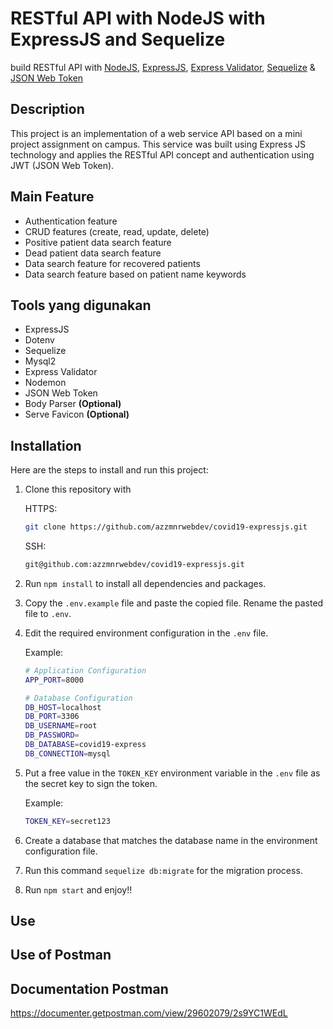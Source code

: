 # RESTful API with NodeJS with ExpressJS and Sequelize

build RESTful API with [NodeJS](https://nodejs.org), [ExpressJS](https://expressjs.com/), [Express Validator](https://express-validator.github.io/docs/), [Sequelize](https://sequelize.org/) & [JSON Web Token](https://jwt.io/)

## Description

This project is an implementation of a web service API based on a mini project assignment on campus. This service was built using Express JS technology and applies the RESTful API concept and authentication using JWT (JSON Web Token).

## Main Feature

- Authentication feature
- CRUD features (create, read, update, delete)
- Positive patient data search feature
- Dead patient data search feature
- Data search feature for recovered patients
- Data search feature based on patient name keywords

## Tools yang digunakan

- ExpressJS
- Dotenv
- Sequelize
- Mysql2
- Express Validator
- Nodemon
- JSON Web Token
- Body Parser **(Optional)**
- Serve Favicon **(Optional)**

## Installation

Here are the steps to install and run this project:

1. Clone this repository with

    HTTPS:
    ```bash
    git clone https://github.com/azzmnrwebdev/covid19-expressjs.git
    ```

    SSH:
    ```bash
    git@github.com:azzmnrwebdev/covid19-expressjs.git
    ```

2. Run `npm install` to install all dependencies and packages.
3. Copy the `.env.example` file and paste the copied file. Rename the pasted file to `.env`.
4. Edit the required environment configuration in the `.env` file.

    Example:
    ```bash
    # Application Configuration
    APP_PORT=8000

    # Database Configuration
    DB_HOST=localhost
    DB_PORT=3306
    DB_USERNAME=root
    DB_PASSWORD=
    DB_DATABASE=covid19-express
    DB_CONNECTION=mysql
    ```

5. Put a free value in the `TOKEN_KEY` environment variable in the `.env` file as the secret key to sign the token.

   Example:
    ```bash
    TOKEN_KEY=secret123
    ```

6. Create a database that matches the database name in the environment configuration file.
7. Run this command `sequelize db:migrate` for the migration process.
8. Run `npm start` and enjoy!!

## Use

## Use of Postman

## Documentation Postman

https://documenter.getpostman.com/view/29602079/2s9YC1WEdL